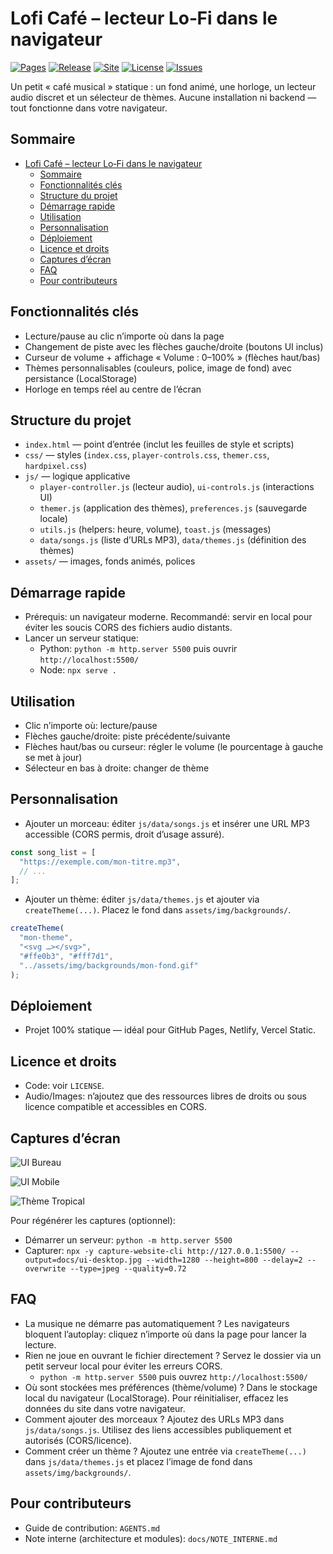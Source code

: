 # Lofi Café – lecteur Lo‑Fi dans le navigateur

[![Pages](https://github.com/DEL-R/music_cafe/actions/workflows/static.yml/badge.svg)](https://github.com/DEL-R/music_cafe/actions/workflows/static.yml)
[![Release](https://img.shields.io/github/v/release/DEL-R/music_cafe?sort=semver)](https://github.com/DEL-R/music_cafe/releases)
[![Site](https://img.shields.io/website?url=https%3A%2F%2Fdel-r.github.io%2Fmusic_cafe%2F)](https://del-r.github.io/music_cafe/)
[![License](https://img.shields.io/github/license/DEL-R/music_cafe)](LICENSE)
[![Issues](https://img.shields.io/github/issues/DEL-R/music_cafe)](https://github.com/DEL-R/music_cafe/issues)

Un petit « café musical » statique : un fond animé, une horloge, un lecteur audio discret et un sélecteur de thèmes. Aucune installation ni backend — tout fonctionne dans votre navigateur.

## Sommaire

- [Lofi Café – lecteur Lo‑Fi dans le navigateur](#lofi-café--lecteur-lofi-dans-le-navigateur)
  - [Sommaire](#sommaire)
  - [Fonctionnalités clés](#fonctionnalités-clés)
  - [Structure du projet](#structure-du-projet)
  - [Démarrage rapide](#démarrage-rapide)
  - [Utilisation](#utilisation)
  - [Personnalisation](#personnalisation)
  - [Déploiement](#déploiement)
  - [Licence et droits](#licence-et-droits)
  - [Captures d’écran](#captures-décran)
  - [FAQ](#faq)
  - [Pour contributeurs](#pour-contributeurs)

## Fonctionnalités clés

- Lecture/pause au clic n’importe où dans la page
- Changement de piste avec les flèches gauche/droite (boutons UI inclus)
- Curseur de volume + affichage « Volume : 0–100% » (flèches haut/bas)
- Thèmes personnalisables (couleurs, police, image de fond) avec persistance (LocalStorage)
- Horloge en temps réel au centre de l’écran

## Structure du projet

- `index.html` — point d’entrée (inclut les feuilles de style et scripts)
- `css/` — styles (`index.css`, `player-controls.css`, `themer.css`, `hardpixel.css`)
- `js/` — logique applicative
  - `player-controller.js` (lecteur audio), `ui-controls.js` (interactions UI)
  - `themer.js` (application des thèmes), `preferences.js` (sauvegarde locale)
  - `utils.js` (helpers: heure, volume), `toast.js` (messages)
  - `data/songs.js` (liste d’URLs MP3), `data/themes.js` (définition des thèmes)
- `assets/` — images, fonds animés, polices

## Démarrage rapide

- Prérequis: un navigateur moderne. Recommandé: servir en local pour éviter les soucis CORS des fichiers audio distants.
- Lancer un serveur statique:
  - Python: `python -m http.server 5500` puis ouvrir `http://localhost:5500/`
  - Node: `npx serve .`

## Utilisation

- Clic n’importe où: lecture/pause
- Flèches gauche/droite: piste précédente/suivante
- Flèches haut/bas ou curseur: régler le volume (le pourcentage à gauche se met à jour)
- Sélecteur en bas à droite: changer de thème

## Personnalisation

- Ajouter un morceau: éditer `js/data/songs.js` et insérer une URL MP3 accessible (CORS permis, droit d’usage assuré).

```js
const song_list = [
  "https://exemple.com/mon-titre.mp3",
  // ...
];
```

- Ajouter un thème: éditer `js/data/themes.js` et ajouter via `createTheme(...)`. Placez le fond dans `assets/img/backgrounds/`.

```js
createTheme(
  "mon-theme",
  "<svg …></svg>",
  "#ffe0b3", "#fff7d1",
  "../assets/img/backgrounds/mon-fond.gif"
);
```

## Déploiement

- Projet 100% statique — idéal pour GitHub Pages, Netlify, Vercel Static.

## Licence et droits

- Code: voir `LICENSE`.
- Audio/Images: n’ajoutez que des ressources libres de droits ou sous licence compatible et accessibles en CORS.

## Captures d’écran

![UI Bureau](docs/ui-desktop.jpg)

![UI Mobile](docs/ui-mobile.jpg)

![Thème Tropical](docs/ui-theme-tropical.jpg)

Pour régénérer les captures (optionnel):

- Démarrer un serveur: `python -m http.server 5500`
- Capturer: `npx -y capture-website-cli http://127.0.0.1:5500/ --output=docs/ui-desktop.jpg --width=1280 --height=800 --delay=2 --overwrite --type=jpeg --quality=0.72`

## FAQ

- La musique ne démarre pas automatiquement ? Les navigateurs bloquent l’autoplay: cliquez n’importe où dans la page pour lancer la lecture.
- Rien ne joue en ouvrant le fichier directement ? Servez le dossier via un petit serveur local pour éviter les erreurs CORS.
  - `python -m http.server 5500` puis ouvrez `http://localhost:5500/`
- Où sont stockées mes préférences (thème/volume) ? Dans le stockage local du navigateur (LocalStorage). Pour réinitialiser, effacez les données du site dans votre navigateur.
- Comment ajouter des morceaux ? Ajoutez des URLs MP3 dans `js/data/songs.js`. Utilisez des liens accessibles publiquement et autorisés (CORS/licence).
- Comment créer un thème ? Ajoutez une entrée via `createTheme(...)` dans `js/data/themes.js` et placez l’image de fond dans `assets/img/backgrounds/`.

## Pour contributeurs

- Guide de contribution: `AGENTS.md`
- Note interne (architecture et modules): `docs/NOTE_INTERNE.md`
  
